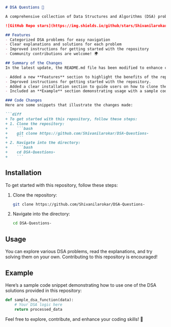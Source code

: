 ```markdown
# DSA Questions 🤖

A comprehensive collection of Data Structures and Algorithms (DSA) problems to help developers and learners practice and enhance their coding skills through a variety of algorithmic challenges.

![GitHub Repo stars](https://img.shields.io/github/stars/Shivanilarokar/DSA-Questions-) ![GitHub forks](https://img.shields.io/github/forks/Shivanilarokar/DSA-Questions-) ![GitHub issues](https://img.shields.io/github/issues/Shivanilarokar/DSA-Questions-)

## Features
- Categorized DSA problems for easy navigation
- Clear explanations and solutions for each problem
- Improved instructions for getting started with the repository
- Community contributions are welcome! 🌍

## Summary of the Changes
In the latest update, the README.md file has been modified to enhance clarity and usability. Here are the key changes made:

- Added a new **Features** section to highlight the benefits of the repository.
- Improved instructions for getting started with the repository.
- Added a clear installation section to guide users on how to clone the repository and navigate into it.
- Included an **Example** section demonstrating usage with a sample code snippet.

### Code Changes
Here are some snippets that illustrate the changes made:

```diff
+ To get started with this repository, follow these steps:
+ 1. Clone the repository:
+    ```bash
+    git clone https://github.com/Shivanilarokar/DSA-Questions-
+    ```
+ 2. Navigate into the directory:
+    ```bash
+    cd DSA-Questions-
+    ```
```

## Installation
To get started with this repository, follow these steps:

1. Clone the repository:
   ```bash
   git clone https://github.com/Shivanilarokar/DSA-Questions-
   ```
2. Navigate into the directory:
   ```bash
   cd DSA-Questions-
   ```

## Usage
You can explore various DSA problems, read the explanations, and try solving them on your own. Contributing to this repository is encouraged!

## Example
Here’s a sample code snippet demonstrating how to use one of the DSA solutions provided in this repository:

```python
def sample_dsa_function(data):
    # Your DSA logic here
    return processed_data
```

Feel free to explore, contribute, and enhance your coding skills! 🚀
```